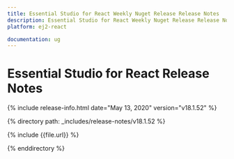 ```yaml
---
title: Essential Studio for React Weekly Nuget Release Release Notes  
description: Essential Studio for React Weekly Nuget Release Release Notes  
platform: ej2-react

documentation: ug
---
```


# Essential Studio for  React  Release Notes  

{% include release-info.html date="May 13, 2020"   version="v18.1.52"  %} 

{% directory path: _includes/release-notes/v18.1.52 %}

{% include {{file.url}} %}

{% enddirectory %}
